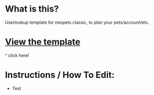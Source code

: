 <h1>What is this?</h1>
Userlookup template for neopets classic, to plan your pets/account/etc.

<h1><a href="https://trsilver.github.io/userlookup/template.html">View the template</h1></a>
^ click here!
<h1>Instructions / How To Edit:</h1>

<ul><li>Test</li></ul>
